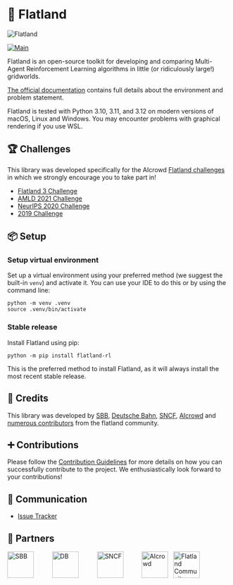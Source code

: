 🚂 Flatland
========

![Flatland](https://i.imgur.com/0rnbSLY.gif)

[![Main](https://github.com/flatland-association/flatland-rl/actions/workflows/main.yml/badge.svg)](https://github.com/flatland-association/flatland-rl/actions/workflows/main.yml)

Flatland is an open-source toolkit for developing and comparing Multi-Agent Reinforcement Learning algorithms in little
(or ridiculously large!) gridworlds.

[The official documentation](https://flatland-association.github.io/flatland-book/intro.html) contains full details about the environment and problem
statement.

Flatland is tested with Python 3.10, 3.11, and 3.12 on modern versions of macOS, Linux and Windows. You may encounter
problems with graphical rendering if you use WSL.

🏆 Challenges
---

This library was developed specifically for the
AIcrowd [Flatland challenges](http://flatland.aicrowd.com/research/top-challenge-solutions.html) in which we strongly
encourage you to take part in!

- [Flatland 3 Challenge](https://www.aicrowd.com/challenges/flatland-3)
- [AMLD 2021 Challenge](https://www.aicrowd.com/challenges/flatland)
- [NeurIPS 2020 Challenge](https://www.aicrowd.com/challenges/neurips-2020-flatland-challenge/)
- [2019 Challenge](https://www.aicrowd.com/challenges/flatland-challenge)

📦 Setup
---

### Setup virtual environment

Set up a virtual environment using your preferred method (we suggest the built-in `venv`) and activate it.
You can use your IDE to do this or by using the command line:

```shell
python -m venv .venv
source .venv/bin/activate
```

### Stable release

Install Flatland using pip:

```shell
python -m pip install flatland-rl
```

This is the preferred method to install Flatland, as it will always install the most recent stable release.

👥 Credits
---

This library was developed
by [SBB](https://www.sbb.ch/en/), [Deutsche Bahn](https://www.deutschebahn.com/), [SNCF](https://www.sncf.com/en),
[AIcrowd](https://www.aicrowd.com/) and [numerous contributors](http://flatland.aicrowd.com/misc/credits.html) from the
flatland community.

➕ Contributions
---
Please follow the [Contribution Guidelines](./CONTRIBUTING.md) for more details on how you can successfully contribute
to the project. We enthusiastically look forward to your contributions!

💬 Communication
---

* [Issue Tracker](https://github.com/flatland-association/flatland-rl/issues/)

🔗 Partners
---
<a href="https://sbb.ch" target="_blank" style="margin-right:30px"><img src="https://flatland-association.org/members/sbb-cff-ffs-logo.svg" alt="SBB" height="60"/></a>
&nbsp;
<a href="https://www.deutschebahn.com/" target="_blank" style="margin-right:30px"><img src="https://i.imgur.com/pjTki15.png" alt="DB"  height="60"/></a>
&nbsp;
<a href="https://www.sncf.com/en" target="_blank" style="margin-right:30px"><img src="https://iconape.com/wp-content/png_logo_vector/logo-sncf.png" alt="SNCF"  height="60"/></a>
&nbsp;
<a href="https://www.aicrowd.com" target="_blank"><img src="https://i.imgur.com/kBZQGI9.png" alt="AIcrowd"  height="60"/></a>
&nbsp;
<a href="https://flatland.cloud" target="_blank"><img src="https://flatland-association.org/members/flatland-community-logo.svg" alt="Flatland Community"  height="60"/></a>
